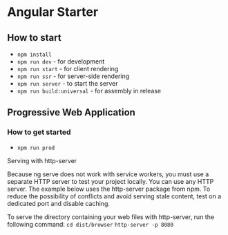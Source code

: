 # Angular Starter

## How to start
- `npm install`
- `npm run dev` - for development
- `npm run start` - for client rendering
- `npm run ssr` - for server-side rendering
- `npm run server` - to start the server
- `npm run build:universal` - for assembly in release

## Progressive Web Application
### How to get started
- `npm run prod`

Serving with http-server

Because ng serve does not work with service workers, you must use a separate HTTP server to test your project locally. You can use any HTTP server. The example below uses the http-server package from npm. To reduce the possibility of conflicts and avoid serving stale content, test on a dedicated port and disable caching.

To serve the directory containing your web files with http-server, run the following command:
`cd dist/browser`
`http-server -p 8080`